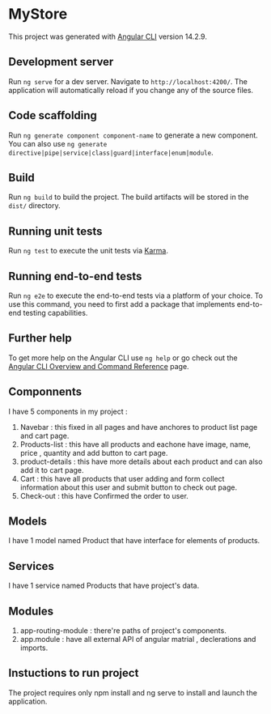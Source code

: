 # MyStore

This project was generated with [Angular CLI](https://github.com/angular/angular-cli) version 14.2.9.

## Development server

Run `ng serve` for a dev server. Navigate to `http://localhost:4200/`. The application will automatically reload if you change any of the source files.

## Code scaffolding

Run `ng generate component component-name` to generate a new component. You can also use `ng generate directive|pipe|service|class|guard|interface|enum|module`.

## Build

Run `ng build` to build the project. The build artifacts will be stored in the `dist/` directory.

## Running unit tests

Run `ng test` to execute the unit tests via [Karma](https://karma-runner.github.io).

## Running end-to-end tests

Run `ng e2e` to execute the end-to-end tests via a platform of your choice. To use this command, you need to first add a package that implements end-to-end testing capabilities.

## Further help

To get more help on the Angular CLI use `ng help` or go check out the [Angular CLI Overview and Command Reference](https://angular.io/cli) page.
 
## Componnents
I have 5 components in my project :
1) Navebar : this fixed in all pages and have anchores to product list page and cart page.
2) Products-list : this have all products and eachone have image, name, price , quantity and add button to cart page.
3) product-details : this have more details about each product and can also add it to cart page.
4) Cart : this have all products that user adding and form collect information about this user and submit button to check out page.
5) Check-out : this have Confirmed the order to user. 

## Models
I have 1 model named Product that have interface for elements of products.

## Services
I have 1 service named Products that have project's data.

## Modules
1) app-routing-module : there're paths of project's components. 
2) app.module : have all external API of angular matrial , declerations and imports.
 
## Instuctions to run project
The project requires only npm install and ng serve to install and launch the application.